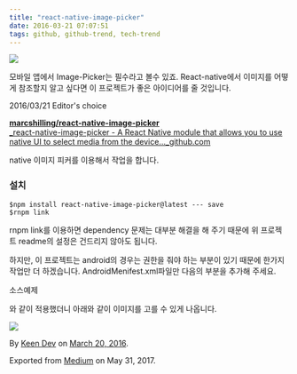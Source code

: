 ```yaml
---
title: "react-native-image-picker"
date: 2016-03-21 07:07:51
tags: github, github-trend, tech-trend 
---
```



![][image0]

모바일 앱에서 Image-Picker는 필수라고 볼수 있죠. React-native에서 이미지를 어떻게 참조할지 알고 싶다면 이 프로젝트가 좋은 아이디어를 줄 것입니다.

2016/03/21 Editor's choice

[**marcshilling/react-native-image-picker**  
_react-native-image-picker - A React Native module that allows you to use native UI to select media from the device..._github.com][anchor0][][anchor1]

native 이미지 피커를 이용해서 작업을 합니다.

### 설치
    
    $npm install react-native-image-picker@latest --- save  
    $rnpm link

rnpm link를 이용하면 dependency 문제는 대부분 해결을 해 주기 때문에 위 프로젝트 readme의 설정은 건드리지 않아도 됩니다.

하지만, 이 프로젝트는 android의 경우는 권한을 줘야 하는 부분이 있기 때문에 한가지 작업만 더 하겠습니다. AndroidMenifest.xml파일만 다음의 부분을 추가해 주세요.

소스예제

와 같이 적용했더니 아래와 같이 이미지를 고를 수 있게 나옵니다.

![][image1]

By [Keen Dev][anchor2] on [March 20, 2016][anchor3].

Exported from [Medium][anchor4] on May 31, 2017\.


[anchor0]: https://github.com/marcshilling/react-native-image-picker "https://github.com/marcshilling/react-native-image-picker"
[anchor1]: https://github.com/marcshilling/react-native-image-picker
[anchor2]: https://medium.com/@keendev
[anchor3]: https://medium.com/p/4455a9ff79bd
[anchor4]: https://medium.com


[image0]: /images/1*ss-g_QiUDZHnPdUckYvyaw.png
[image1]: /images/1*UJbe_2RSmGQlg2ODMJ2Kgw.pn